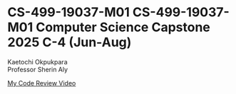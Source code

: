 # CS-499-19037-M01 CS-499-19037-M01 Computer Science Capstone 2025 C-4 (Jun-Aug)
Kaetochi Okpukpara  
Professor Sherin Aly  

[My Code Review Video](https://1drv.ms/v/c/906dee3660a6834f/ER5Z5mmBjFFJjogU--VPjhMBPlCoD2RfzL63cUfa0nP_KA?e=ikzQyh)
